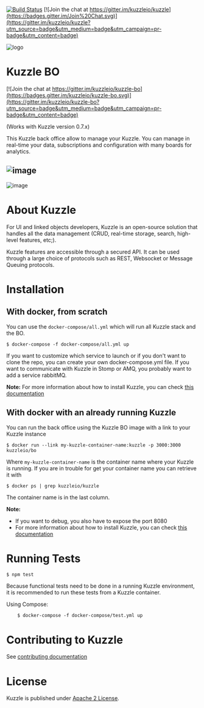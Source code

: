 [![Build Status](https://travis-ci.org/kuzzleio/kuzzle-bo.svg?branch=master)](https://travis-ci.org/kuzzleio/kuzzle-bo)
[![Join the chat at https://gitter.im/kuzzleio/kuzzle](https://badges.gitter.im/Join%20Chat.svg)](https://gitter.im/kuzzleio/kuzzle?utm_source=badge&utm_medium=badge&utm_campaign=pr-badge&utm_content=badge)

![logo](https://raw.githubusercontent.com/kuzzleio/kuzzle/master/docs/images/logo.png)

# Kuzzle BO

[![Join the chat at https://gitter.im/kuzzleio/kuzzle-bo](https://badges.gitter.im/kuzzleio/kuzzle-bo.svg)](https://gitter.im/kuzzleio/kuzzle-bo?utm_source=badge&utm_medium=badge&utm_campaign=pr-badge&utm_content=badge)

(Works with Kuzzle version 0.7.x)

This Kuzzle back office allow to manage your Kuzzle. You can manage in real-time your data, subscriptions and configuration with many boards for analytics.

![image](https://raw.githubusercontent.com/kuzzleio/kuzzle-bo/master/docs/images/storage.png)
---
![image](https://raw.githubusercontent.com/kuzzleio/kuzzle-bo/master/docs/images/realtime.png)

# About Kuzzle

For UI and linked objects developers, Kuzzle is an open-source solution that handles all the data management
(CRUD, real-time storage, search, high-level features, etc;).

Kuzzle features are accessible through a secured API. It can be used through a large choice of protocols such as REST, Websocket or Message Queuing protocols.

# Installation

## With docker, from scratch

You can use the `docker-compose/all.yml` which will run all Kuzzle stack and the BO.

    $ docker-compose -f docker-compose/all.yml up

If you want to customize which service to launch or if you don't want to clone the repo, you can create your own docker-compose.yml file.
If you want to communicate with Kuzzle in Stomp or AMQ, you probably want to add a service rabbitMQ.

**Note:** For more information about how to install Kuzzle, you can check [this documentation](https://github.com/kuzzleio/kuzzle/blob/master/docs/installation.md)

## With docker with an already running Kuzzle

You can run the back office using the Kuzzle BO image with a link to your Kuzzle instance

    $ docker run --link my-kuzzle-container-name:kuzzle -p 3000:3000 kuzzleio/bo

Where `my-kuzzle-container-name` is the container name where your Kuzzle is running. If you are in trouble for get your container name you can retrieve it with

    $ docker ps | grep kuzzleio/kuzzle

The container name is in the last column.

**Note:**
* If you want to debug, you also have to expose the port 8080
* For more information about how to install Kuzzle, you can check [this documentation](https://github.com/kuzzleio/kuzzle/blob/master/docs/installation.md)

# Running Tests

    $ npm test

Because functional tests need to be done in a running Kuzzle environment, it is recommended to run these tests from a Kuzzle container.

Using Compose:

```
    $ docker-compose -f docker-compose/test.yml up
```

# Contributing to Kuzzle

See [contributing documentation](./CONTRIBUTING.md)

# License

Kuzzle is published under [Apache 2 License](LICENSE.md).
